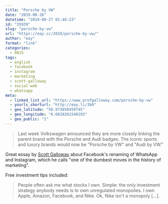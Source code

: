 ```yaml
---
title: "Porsche by VW"
date: "2019-08-26"
datetime: "2019-08-27 01:46:23"
id: "35939"
slug: "porsche-by-vw"
url: "https://eay.cc/2019/porsche-by-vw/"
author: "eay"
format: "link"
categories:
  - 0815
tags:
  - english
  - facebook
  - instagram
  - marketing
  - scott-galloway
  - social-web
  - whatsapp
meta:
  - linked_list_url: "https://www.profgalloway.com/porsche-by-vw"
  - yourls_shorturl: "http://eay.li/3b9"
  - geo_latitude: "50.973858459745"
  - geo_longitude: "6.6828261548193"
  - geo_public: "1"
---
```


> Last week Volkswagen announced they are more closely linking the parent brand with the Porsche and Audi badges. The iconic sports and luxury brands would now be "Porsche by VW" and "Audi by VW."

Great essay by [Scott Galloway](https://www.profgalloway.com/) about Facebook's renaming of WhatsApp and Instagram, which he calls "one of the dumbest moves in the history of marketing".

Free investment tips included:

> People often ask me what stocks I own. Simple: the only investment strategy anybody needs is to own unregulated monopolies. I own Apple, Amazon, Facebook, and Nike. Ok, Nike isn't a monopoly \[...\].

